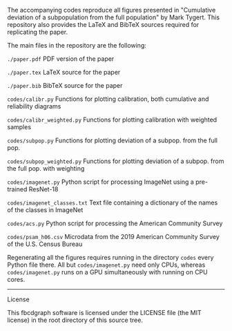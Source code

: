 The accompanying codes reproduce all figures presented in "Cumulative deviation
of a subpopulation from the full population" by Mark Tygert. This repository
also provides the LaTeX and BibTeX sources required for replicating the paper.

The main files in the repository are the following:

``./paper.pdf``
PDF version of the paper

``./paper.tex``
LaTeX source for the paper

``./paper.bib``
BibTeX source for the paper

``codes/calibr.py``
Functions for plotting calibration, both cumulative and reliability diagrams

``codes/calibr_weighted.py``
Functions for plotting calibration with weighted samples

``codes/subpop.py``
Functions for plotting deviation of a subpop. from the full pop.

``codes/subpop_weighted.py``
Functions for plotting deviation of a subpop. from the full pop. with weighting

``codes/imagenet.py``
Python script for processing ImageNet using a pre-trained ResNet-18

``codes/imagenet_classes.txt``
Text file containing a dictionary of the names of the classes in ImageNet

``codes/acs.py``
Python script for processing the American Community Survey

``codes/psam_h06.csv``
Microdata from the 2019 American Community Survey of the U.S. Census Bureau

Regenerating all the figures requires running in the directory ``codes`` every
Python file there. All but ``codes/imagenet.py`` need only CPUs, whereas
``codes/imagenet.py`` runs on a GPU simultaneously with running on CPU cores.

********************************************************************************

License

This fbcdgraph software is licensed under the LICENSE file (the MIT license) in
the root directory of this source tree.
